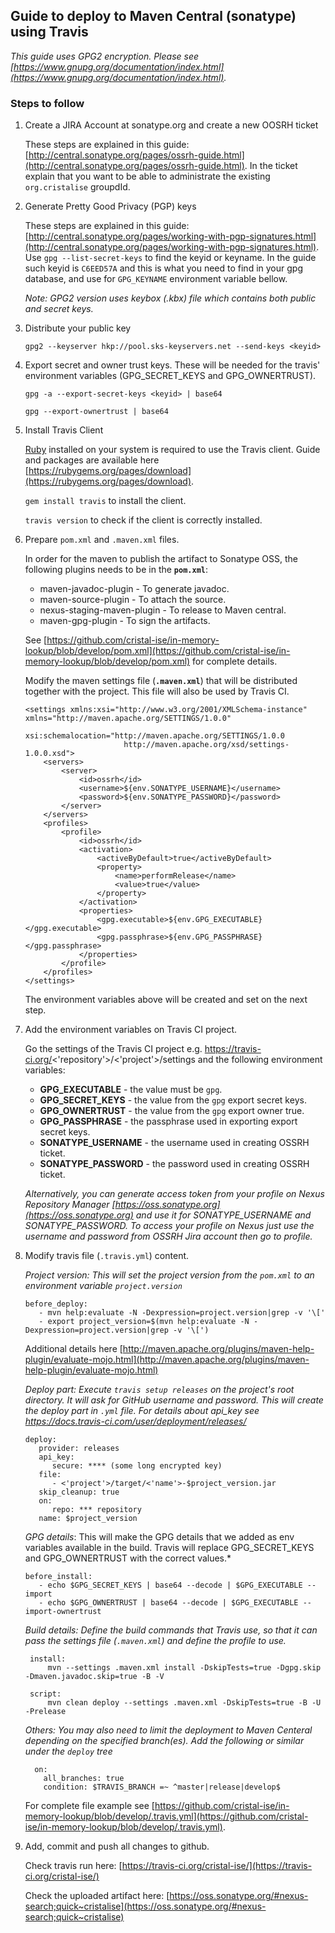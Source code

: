 ## Guide to deploy to Maven Central (sonatype) using Travis
_This guide uses GPG2 encryption.  Please see [https://www.gnupg.org/documentation/index.html](https://www.gnupg.org/documentation/index.html)._

### Steps to follow
1. Create a JIRA Account at sonatype.org and create a new OOSRH ticket
  
    These steps are explained in this guide: [http://central.sonatype.org/pages/ossrh-guide.html](http://central.sonatype.org/pages/ossrh-guide.html).
    In the ticket explain that you want to be able to administrate the existing `org.cristalise` groupdId.

1. Generate Pretty Good Privacy (PGP) keys

    These steps are explained in this guide: [http://central.sonatype.org/pages/working-with-pgp-signatures.html](http://central.sonatype.org/pages/working-with-pgp-signatures.html).
    Use `gpg --list-secret-keys` to find the keyid or keyname. In the guide such keyid is `C6EED57A` and this 
    is what you need to find in your gpg database, and use for `GPG_KEYNAME` environment variable bellow.
    
    *Note: GPG2 version uses keybox (.kbx) file which contains both public and secret keys.*

1. Distribute your public key

    `gpg2 --keyserver hkp://pool.sks-keyservers.net --send-keys <keyid>`

1. Export secret and owner trust keys.  These will be needed for the travis' environment variables (GPG_SECRET_KEYS and 
   GPG_OWNERTRUST).

    `gpg -a --export-secret-keys <keyid> | base64`
    
    `gpg --export-ownertrust | base64`

1. Install Travis Client

    [Ruby](https://www.ruby-lang.org/en/downloads/) installed on your system is required to use the Travis client.
    Guide and packages are available here [https://rubygems.org/pages/download](https://rubygems.org/pages/download).

    `gem install travis` to install the client.

    `travis version` to check if the client is correctly installed.

1. Prepare `pom.xml` and `.maven.xml` files.

    In order for the maven to publish the artifact to Sonatype OSS, the following plugins needs to be in the **`pom.xml`**:

    * maven-javadoc-plugin - To generate javadoc.
    * maven-source-plugin - To attach the source.
    * nexus-staging-maven-plugin - To release to Maven central.
    * maven-gpg-plugin - To sign the artifacts.

    See [https://github.com/cristal-ise/in-memory-lookup/blob/develop/pom.xml](https://github.com/cristal-ise/in-memory-lookup/blob/develop/pom.xml) for complete details.

    Modify the maven settings file (**`.maven.xml`**) that will be distributed together with the project.  This file will 
    also be used by Travis CI.

    ```
    <settings xmlns:xsi="http://www.w3.org/2001/XMLSchema-instance" xmlns="http://maven.apache.org/SETTINGS/1.0.0"
              xsi:schemalocation="http://maven.apache.org/SETTINGS/1.0.0
                          http://maven.apache.org/xsd/settings-1.0.0.xsd">
        <servers>
            <server>
                <id>ossrh</id>
                <username>${env.SONATYPE_USERNAME}</username>
                <password>${env.SONATYPE_PASSWORD}</password>
            </server>
        </servers>
        <profiles>
            <profile>
                <id>ossrh</id>
                <activation>
                    <activeByDefault>true</activeByDefault>
                    <property>
                        <name>performRelease</name>
                        <value>true</value>
                    </property>
                </activation>
                <properties>
                    <gpg.executable>${env.GPG_EXECUTABLE}</gpg.executable>
                    <gpg.passphrase>${env.GPG_PASSPHRASE}</gpg.passphrase>
                </properties>
            </profile>
        </profiles>
    </settings>
    ```
      
   The environment variables above will be created and set on the next step.

1. Add the environment variables on Travis CI project.
    
    Go the settings of the Travis CI project e.g. https://travis-ci.org/<'repository'>/<'project'>/settings and the following 
    environment variables:

    * **GPG_EXECUTABLE** - the value must be `gpg`.
    * **GPG_SECRET_KEYS** - the value from the `gpg` export secret keys.
    * **GPG_OWNERTRUST** - the value from the `gpg` export owner true.
    * **GPG_PASSPHRASE** - the passphrase used in exporting export secret keys.
    * **SONATYPE_USERNAME** - the username used in creating OSSRH ticket.
    * **SONATYPE_PASSWORD** - the password used in creating OSSRH ticket.

    *Alternatively, you can generate access token from your profile on Nexus Repository Manager [https://oss.sonatype.org](https://oss.sonatype.org) and 
    use it for SONATYPE_USERNAME and SONATYPE_PASSWORD. To access your profile on Nexus just use the username and password 
    from OSSRH Jira account then go to profile.*

1. Modify travis file (`.travis.yml`) content.

    *Project version: This will set the project version from the `pom.xml` to an environment variable 
     `project.version`*

       before_deploy:
          - mvn help:evaluate -N -Dexpression=project.version|grep -v '\['
          - export project_version=$(mvn help:evaluate -N -Dexpression=project.version|grep -v '\[')

     Additional details here [http://maven.apache.org/plugins/maven-help-plugin/evaluate-mojo.html](http://maven.apache.org/plugins/maven-help-plugin/evaluate-mojo.html)

    *Deploy part: Execute `travis setup releases` on the project's root directory. It will ask for GitHub 
     username and password.  This will create the deploy part in `.yml` file.  For details about api_key see 
     https://docs.travis-ci.com/user/deployment/releases/*

       deploy:
          provider: releases
          api_key:
             secure: **** (some long encrypted key)
          file:
             - <'project'>/target/<'name'>-$project_version.jar
          skip_cleanup: true
          on:
             repo: *** repository
          name: $project_version

    *GPG details*: This will make the GPG details that we added as env variables available in the build. Travis will replace 
     GPG_SECRET_KEYS and GPG_OWNERTRUST with the correct values.* 

       before_install:
          - echo $GPG_SECRET_KEYS | base64 --decode | $GPG_EXECUTABLE --import
          - echo $GPG_OWNERTRUST | base64 --decode | $GPG_EXECUTABLE --import-ownertrust

    *Build details: Define the build commands that Travis use, so that it can pass the settings file (`.maven.xml`) and 
     define the profile to use.* 

        install:
            mvn --settings .maven.xml install -DskipTests=true -Dgpg.skip -Dmaven.javadoc.skip=true -B -V

        script:
            mvn clean deploy --settings .maven.xml -DskipTests=true -B -U -Prelease
     
    *Others: You may also need to limit the deployment to Maven Centeral depending on the specified branch(es).  Add the 
    following or similar under the `deploy` tree*

         on:
           all_branches: true
           condition: $TRAVIS_BRANCH =~ ^master|release|develop$

    For complete file example see [https://github.com/cristal-ise/in-memory-lookup/blob/develop/.travis.yml](https://github.com/cristal-ise/in-memory-lookup/blob/develop/.travis.yml).

1. Add, commit and push all changes to github. 
    
    Check travis run here: [https://travis-ci.org/cristal-ise/](https://travis-ci.org/cristal-ise/)
    
    Check the uploaded artifact here: [https://oss.sonatype.org/#nexus-search;quick~cristalise](https://oss.sonatype.org/#nexus-search;quick~cristalise)